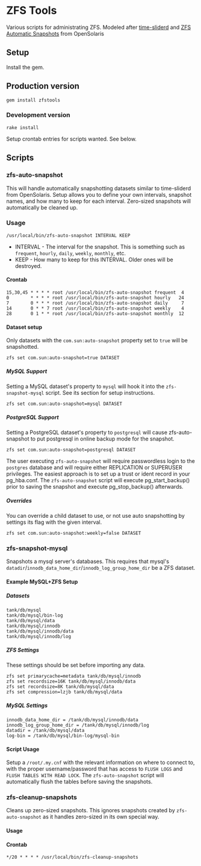# ZFS Tools

Various scripts for administrating ZFS. Modeled after [time-sliderd](https://web.archive.org/web/20091219060106/http://mail.opensolaris.org/pipermail/zfs-discuss/2009-November/033882.html) and [ZFS Automatic Snapshots](https://web.archive.org/web/20090707205453/http://blogs.sun.com/timf/entry/zfs_automatic_snapshots_0_12) from OpenSolaris

## Setup

Install the gem.

## Production version

    gem install zfstools

### Development version

    rake install

Setup crontab entries for scripts wanted. See below.

## Scripts

### zfs-auto-snapshot

This will handle automatically snapshotting datasets similar to time-sliderd from OpenSolaris. Setup allows you to define your own intervals, snapshot names, and how many to keep for each interval. Zero-sized snapshots will automatically be cleaned up.

### Usage

    /usr/local/bin/zfs-auto-snapshot INTERVAL KEEP

* INTERVAL - The interval for the snapshot. This is something such as `frequent`, `hourly`, `daily`, `weekly`, `monthly`, etc.
* KEEP - How many to keep for this INTERVAL. Older ones will be destroyed.

#### Crontab

    15,30,45 * * * * root /usr/local/bin/zfs-auto-snapshot frequent  4
    0        * * * * root /usr/local/bin/zfs-auto-snapshot hourly   24
    7        0 * * * root /usr/local/bin/zfs-auto-snapshot daily     7
    14       0 * * 7 root /usr/local/bin/zfs-auto-snapshot weekly    4
    28       0 1 * * root /usr/local/bin/zfs-auto-snapshot monthly  12

#### Dataset setup

Only datasets with the `com.sun:auto-snapshot` property set to `true` will be snapshotted.

    zfs set com.sun:auto-snapshot=true DATASET

##### MySQL Support

Setting a MySQL dataset's property to `mysql` will hook it into the `zfs-snapshot-mysql` script. See its section for setup instructions.

    zfs set com.sun:auto-snapshot=mysql DATASET

##### PostgreSQL Support

Setting a PostgreSQL dataset's property to `postgresql` will cause zfs-auto-snapshot to put postgresql in online backup mode for the snapshot.

    zfs set com.sun:auto-snapshot=postgresql DATASET

The user executing `zfs-auto-snapshot` will require passwordless login to the `postgres` database and will require either REPLICATION or SUPERUSER privileges. The easiest approach is to set up a trust or ident record in your pg_hba.conf. The `zfs-auto-snapshot` script will execute pg_start_backup() prior to saving the snapshot and execute pg_stop_backup() afterwards. 

##### Overrides

You can override a child dataset to use, or not use auto snapshotting by settings its flag with the given interval.

    zfs set com.sun:auto-snapshot:weekly=false DATASET

### zfs-snapshot-mysql

Snapshots a mysql server's databases. This requires that mysql's `datadir`/`innodb_data_home_dir`/`innodb_log_group_home_dir` be a ZFS dataset.

#### Example MySQL+ZFS Setup

##### Datasets

    tank/db/mysql
    tank/db/mysql/bin-log
    tank/db/mysql/data
    tank/db/mysql/innodb
    tank/db/mysql/innodb/data
    tank/db/mysql/innodb/log

##### ZFS Settings

These settings should be set before importing any data.

    zfs set primarycache=metadata tank/db/mysql/innodb
    zfs set recordsize=16K tank/db/mysql/innodb/data
    zfs set recordsize=8K tank/db/mysql/data
    zfs set compression=lzjb tank/db/mysql/data

##### MySQL Settings

    innodb_data_home_dir = /tank/db/mysql/innodb/data
    innodb_log_group_home_dir = /tank/db/mysql/innodb/log
    datadir = /tank/db/mysql/data
    log-bin = /tank/db/mysql/bin-log/mysql-bin

#### Script Usage

Setup a `/root/.my.cnf` with the relevant information on where to connect to, with the proper username/password that has access to `FLUSH LOGS` and `FLUSH TABLES WITH READ LOCK`.
The `zfs-auto-snapshot` script will automatically flush the tables before saving the snapshots.

### zfs-cleanup-snapshots

Cleans up zero-sized snapshots. This ignores snapshots created by `zfs-auto-snapshot` as it handles zero-sized in its own special way.

#### Usage

#### Crontab

    */20 * * * * /usr/local/bin/zfs-cleanup-snapshots
